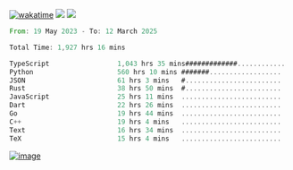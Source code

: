 [![wakatime](https://wakatime.com/badge/user/00eead22-fb14-4dd0-ab8a-3625cafbd50d.svg)](https://wakatime.com/@00eead22-fb14-4dd0-ab8a-3625cafbd50d)
![](https://komarev.com/ghpvc/?username=flatypus)
![](https://pixel.flatypus.me/flatypus?type=tracker)
<!--START_SECTION:waka-->

```rust
From: 19 May 2023 - To: 12 March 2025

Total Time: 1,927 hrs 16 mins

TypeScript                 1,043 hrs 35 mins#############............   53.85 %
Python                     560 hrs 10 mins #######..................   28.90 %
JSON                       61 hrs 3 mins   #........................   03.15 %
Rust                       38 hrs 50 mins  #........................   02.00 %
JavaScript                 25 hrs 11 mins  .........................   01.30 %
Dart                       22 hrs 26 mins  .........................   01.16 %
Go                         19 hrs 44 mins  .........................   01.02 %
C++                        19 hrs 4 mins   .........................   00.98 %
Text                       16 hrs 34 mins  .........................   00.85 %
TeX                        15 hrs 4 mins   .........................   00.78 %
```

<!--END_SECTION:waka-->
[<img alt="image" src="https://github.com/flatypus/flatypus/assets/68029599/0a302dc1-501c-43a0-ae8d-37ec4817f3bd">](https://flatypus.me)

